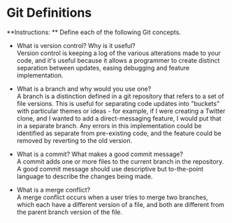 # Git Definitions

**Instructions: ** Define each of the following Git concepts.

* What is version control?  Why is it useful?  
Version control is keeping a log of the various alterations made to your code, and it's useful because it allows a programmer to create distinct separation between updates, easing debugging and feature implementation.
 

* What is a branch and why would you use one?  
A branch is a distinction defined in a git repository that refers to a set of file versions. This is useful for separating code updates into "buckets" with particular themes or ideas - for example, if I were creating a Twitter clone, and I wanted to add a direct-messaging feature, I would put that in a separate branch. Any errors in this implementation could be identified as separate from pre-existing code, and the feature could be removed by reverting to the old version. 


* What is a commit? What makes a good commit message?  
A commit adds one or more files to the current branch in the repository. A good commit message should use descriptive but to-the-point language to describe the changes being made.


* What is a merge conflict?  
A merge conflict occurs when a user tries to merge two branches, which each have a different version of a file, and both are different from the parent branch version of the file.